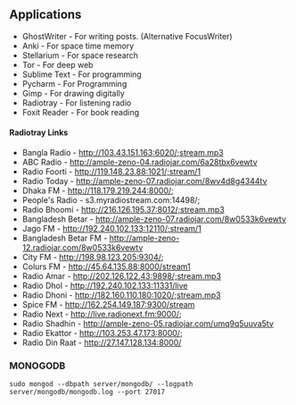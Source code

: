## Applications
 - GhostWriter - For writing posts. (Alternative FocusWriter)  
- Anki - For space time memory   
- Stellarium - For space research  
- Tor - For deep web  
- Sublime Text - For programming  
- Pycharm - For Programming  
- Gimp - For drawing digitally  
- Radiotray - For listening radio
- Foxit Reader - For book reading

#### Radiotray Links
- Bangla Radio - http://103.43.151.163:6020/;stream.mp3
- ABC Radio - http://ample-zeno-04.radiojar.com/6a28tbx6vewtv
- Radio Foorti - http://119.148.23.88:1021/;stream/1
- Radio Today - http://ample-zeno-07.radiojar.com/8wv4d8g4344tv
- Dhaka FM - http://118.179.219.244:8000/;
- People's Radio - s3.myradiostream.com:14498/;
- Radio Bhoomi - http://216.126.195.37:8012/;stream.mp3
- Bangladesh Betar - http://ample-zeno-07.radiojar.com/8w0533k6vewtv
- Jago FM - http://192.240.102.133:12110/;stream/1
- Bangladesh Betar FM - http://ample-zeno-12.radiojar.com/8w0533k6vewtv
- City FM - http://198.98.123.205:9304/;
- Colurs FM - http://45.64.135.88:8000/stream1
- Radio Amar - http://202.126.122.43:9898/;stream.mp3
- Radio Dhol - http://192.240.102.133:11331/live
- Radio Dhoni - http://182.160.110.180:1020/;stream.mp3
- Spice FM - http://162.254.149.187:9300/stream
- Radio Next - http://live.radionext.fm:9000/;
- Radio Shadhin - http://ample-zeno-05.radiojar.com/umq9q5uuva5tv
- Radio Ekattor - http://103.253.47.173:8000/;
- Radio Din Raat - http://27.147.128.134:8000/

### MONOGODB
`sudo mongod --dbpath server/mongodb/ --logpath server/mongodb/mongodb.log --port 27017`
